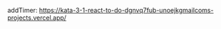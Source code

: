 [//]: # (main: https://kata-3-1-react-to-do-app.vercel.app)
addTimer: https://kata-3-1-react-to-do-dgnvq7fub-unoejkgmailcoms-projects.vercel.app/